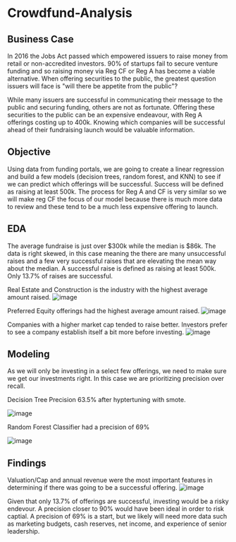 # Crowdfund-Analysis
## Business Case

In 2016 the Jobs Act passed which empowered issuers to raise money from retail or non-accredited investors. 90% of startups fail to secure venture funding and so raising money via Reg CF or Reg A has become a viable alternative.  When offering securities to the public, the greatest question issuers will face is "will there be appetite from the public"?

While many issuers are successful in communicating their message to the public and securing funding, others are not as fortunate.  Offering these securities to the public can be an expensive endeavour, with Reg A offerings costing up to 400k.  Knowing which companies will be successful ahead of their fundraising launch would be valuable information.

## Objective

Using data from funding portals, we are going to create a linear regression and build a few models (decision trees, random forest, and KNN) to see if we can predict which offerings will be successful. Success will be defined as raising at least 500k. The process for Reg A and CF is very similar so we will make reg CF the focus of our model because there is much more data to review and these tend to be a much less expensive offering to launch.

## EDA

The average fundraise is just over $300k while the median is $86k.  The data is right skewed, in this case meaning the there are many unsuccessful raises and a few very successful raises that are elevating the mean way about the median.  A successful raise is defined as raising at least 500k.  Only 13.7% of raises are successful.

Real Estate and Construction is the industry with the highest average amount raised.
![image](https://user-images.githubusercontent.com/106030704/226997011-d148b49f-2680-4c1d-9c6a-ae6424b2cc59.png)

Preferred Equity offerings had the highest average amount raised.
![image](https://user-images.githubusercontent.com/106030704/226997475-4ec0db63-5336-4e57-9b33-502cfe3ca856.png)

Companies with a higher market cap tended to raise better.  Investors prefer to see a company establish itself a bit more before investing.
![image](https://user-images.githubusercontent.com/106030704/226997378-0fff6996-9837-4d25-947d-f9d0a6ec633d.png)

## Modeling

As we will only be investing in a select few offerings, we need to make sure we get our investments right.  In this case we are prioritizing precision over recall.

Decision Tree Precision 63.5% after hyptertuning with smote.

![image](https://user-images.githubusercontent.com/106030704/226997650-8e0227d9-86d8-4fe5-8a55-6d7030182e2c.png)

Random Forest Classifier had a precision of 69%

![image](https://user-images.githubusercontent.com/106030704/226999023-728d69f3-c826-496b-a16a-26ba1371cc93.png)

## Findings

Valuation/Cap and annual revenue were the most important features in determining if there was going to be a successful offering.
![image](https://user-images.githubusercontent.com/106030704/226998562-4ad6c672-0dfa-49b3-a325-b77223759cad.png)

Given that only 13.7% of offerings are successful, investing would be a risky endevour.  A precision closer to 90% would have been ideal in order to risk captial.  A precision of 69% is a start, but we likely will need more data such as marketing budgets, cash reserves, net income, and experience of senior leadership.
